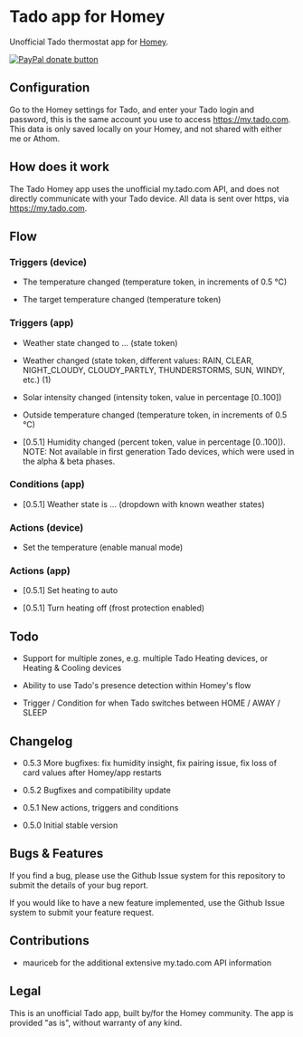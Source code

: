 # Tado app for Homey

Unofficial Tado thermostat app for <a href="http://www.athom.nl">Homey</a>.

<span class="badge-paypal"><a href="https://www.paypal.com/cgi-bin/webscr?cmd=_s-xclick&hosted_button_id=9JKAQMYRN36EE" title="Donate to this project using Paypal"><img src="https://img.shields.io/badge/paypal-donate-blue.svg" alt="PayPal donate button" /></a></span>

## Configuration

Go to the Homey settings for Tado, and enter your Tado login and password, this is the same account you use to access https://my.tado.com. This data is only saved locally on your Homey, and not shared with either me or Athom.


## How does it work

The Tado Homey app uses the unofficial my.tado.com API, and does not directly communicate with your Tado device. All data is sent over https, via https://my.tado.com.


## Flow

### Triggers (device)

- The temperature changed (temperature token, in increments of 0.5 °C)

- The target temperature changed (temperature token)


### Triggers (app)

- Weather state changed to ... (state token)

- Weather changed (state token, different values: RAIN, CLEAR, NIGHT_CLOUDY, CLOUDY_PARTLY, THUNDERSTORMS, SUN, WINDY, etc.) (1)

- Solar intensity changed (intensity token, value in percentage [0..100])

- Outside temperature changed (temperature token, in increments of 0.5 °C)

- [0.5.1] Humidity changed (percent token, value in percentage [0..100]). NOTE: Not available in first generation Tado devices, which were used in the alpha & beta phases.


### Conditions (app)

- [0.5.1] Weather state is ... (dropdown with known weather states)


### Actions (device)

- Set the temperature (enable manual mode)


### Actions (app)

- [0.5.1] Set heating to auto

- [0.5.1] Turn heating off (frost protection enabled)


## Todo

- Support for multiple zones, e.g. multiple Tado Heating devices, or Heating & Cooling devices

- Ability to use Tado's presence detection within Homey's flow

- Trigger / Condition for when Tado switches between HOME / AWAY / SLEEP


## Changelog

- 0.5.3 More bugfixes: fix humidity insight, fix pairing issue, fix loss of card values after Homey/app restarts

- 0.5.2 Bugfixes and compatibility update

- 0.5.1 New actions, triggers and conditions

- 0.5.0 Initial stable version


## Bugs & Features

If you find a bug, please use the Github Issue system for this repository to submit the details of your bug report.

If you would like to have a new feature implemented, use the Github Issue system to submit your feature request.

## Contributions

- mauriceb for the additional extensive my.tado.com API information


## Legal

This is an unofficial Tado app, built by/for the Homey community. The app is provided "as is", without warranty of any kind.



